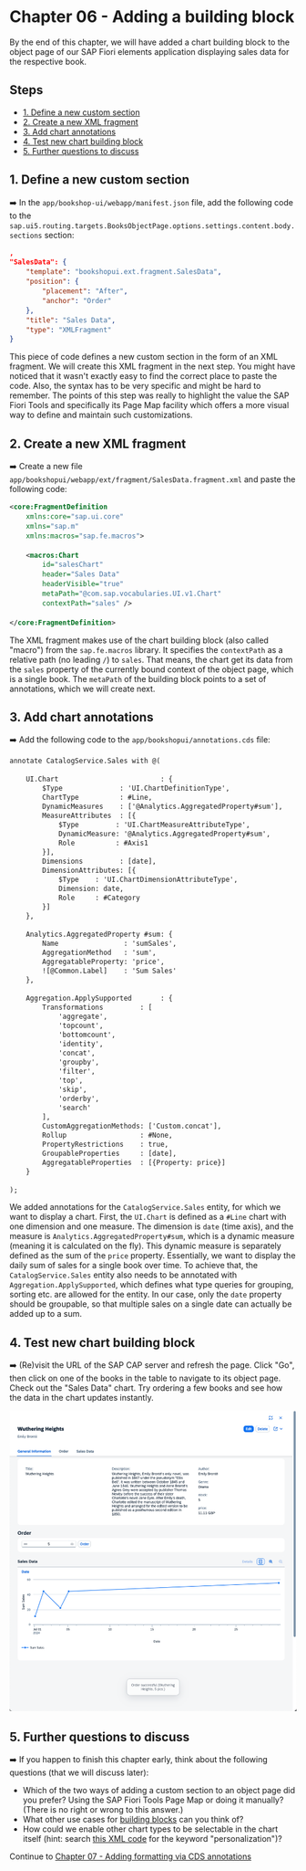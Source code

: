 # Chapter 06 - Adding a building block

By the end of this chapter, we will have added a chart building block to the object page of our SAP Fiori elements application displaying sales data for the respective book.

## Steps

- [1. Define a new custom section](#1-define-a-new-custom-section)<br>
- [2. Create a new XML fragment](#2-create-a-new-xml-fragment)<br>
- [3. Add chart annotations](#3-add-chart-annotations)<br>
- [4. Test new chart building block](#4-test-new-chart-building-block)<br>
- [5. Further questions to discuss](#5-further-questions-to-discuss)<br>

## 1. Define a new custom section

➡️ In the `app/bookshop-ui/webapp/manifest.json` file, add the following code to the `sap.ui5.routing.targets.BooksObjectPage.options.settings.content.body.sections` section:

```json
,
"SalesData": {
    "template": "bookshopui.ext.fragment.SalesData",
	"position": {
		"placement": "After",
		"anchor": "Order"
	},
	"title": "Sales Data",
	"type": "XMLFragment"
}
```

This piece of code defines a new custom section in the form of an XML fragment. We will create this XML fragment in the next step. You might have noticed that it wasn't exactly easy to find the correct place to paste the code. Also, the syntax has to be very specific and might be hard to remember. The points of this step was really to highlight the value the SAP Fiori Tools and specifically its Page Map facility which offers a more visual way to define and maintain such customizations.

## 2. Create a new XML fragment

➡️ Create a new file `app/bookshopui/webapp/ext/fragment/SalesData.fragment.xml` and paste the following code:

```xml
<core:FragmentDefinition
	xmlns:core="sap.ui.core"
	xmlns="sap.m"
	xmlns:macros="sap.fe.macros">

	<macros:Chart
		id="salesChart"
		header="Sales Data"
		headerVisible="true"
		metaPath="@com.sap.vocabularies.UI.v1.Chart"
		contextPath="sales" />

</core:FragmentDefinition>
```

The XML fragment makes use of the chart building block (also called "macro") from the `sap.fe.macros` library. It specifies the `contextPath` as a relative path (no leading `/`) to `sales`. That means, the chart get its data from the `sales` property of the currently bound context of the object page, which is a single book. The `metaPath` of the building block points to a set of annotations, which we will create next. 

## 3. Add chart annotations

➡️ Add the following code to the `app/bookshopui/annotations.cds` file:

```cds
annotate CatalogService.Sales with @(

    UI.Chart                         : {
        $Type              : 'UI.ChartDefinitionType',
        ChartType          : #Line,
        DynamicMeasures    : ['@Analytics.AggregatedProperty#sum'],
        MeasureAttributes  : [{
            $Type         : 'UI.ChartMeasureAttributeType',
            DynamicMeasure: '@Analytics.AggregatedProperty#sum',
            Role          : #Axis1
        }],
        Dimensions         : [date],
        DimensionAttributes: [{
            $Type    : 'UI.ChartDimensionAttributeType',
            Dimension: date,
            Role     : #Category
        }]
    },

    Analytics.AggregatedProperty #sum: {
        Name                : 'sumSales',
        AggregationMethod   : 'sum',
        AggregatableProperty: 'price',
        ![@Common.Label]    : 'Sum Sales'
    },

    Aggregation.ApplySupported       : {
        Transformations         : [
            'aggregate',
            'topcount',
            'bottomcount',
            'identity',
            'concat',
            'groupby',
            'filter',
            'top',
            'skip',
            'orderby',
            'search'
        ],
        CustomAggregationMethods: ['Custom.concat'],
        Rollup                  : #None,
        PropertyRestrictions    : true,
        GroupableProperties     : [date],
        AggregatableProperties  : [{Property: price}]
    }

);
```

We added annotations for the `CatalogService.Sales` entity, for which we want to display a chart. First, the `UI.Chart` is defined as a `#Line` chart with one dimension and one measure. The dimension is `date` (time axis), and the measure is `Analytics.AggregatedProperty#sum`, which is a dynamic measure (meaning it is calculated on the fly). This dynamic measure is separately defined as the sum of the `price` property. Essentially, we want to display the daily sum of sales for a single book over time. To achieve that, the `CatalogService.Sales` entity also needs to be annotated with `Aggregation.ApplySupported`, which defines what type queries for grouping, sorting etc. are allowed for the entity. In our case, only the `date` property should be groupable, so that multiple sales on a single date can actually be added up to a sum.

## 4. Test new chart building block

➡️ (Re)visit the URL of the SAP CAP server and refresh the page. Click "Go", then click on one of the books in the table to navigate to its object page. Check out the "Sales Data" chart. Try ordering a few books and see how the data in the chart updates instantly.

![chart](chart.png)

## 5. Further questions to discuss

➡️ If you happen to finish this chapter early, think about the following questions (that we will discuss later):

- Which of the two ways of adding a custom section to an object page did you prefer? Using the SAP Fiori Tools Page Map or doing it manually? (There is no right or wrong to this answer.)
- What other use cases for [building blocks](https://sapui5.hana.ondemand.com/test-resources/sap/fe/core/fpmExplorer/index.html#/buildingBlocks/buildingBlockOverview) can you think of?
- How could we enable other chart types to be selectable in the chart itself (hint: search [this XML code](https://sapui5.hana.ondemand.com/test-resources/sap/fe/core/fpmExplorer/index.html#/buildingBlocks/chart/chartDefault) for the keyword "personalization")?

Continue to [Chapter 07 - Adding formatting via CDS annotations](/chapters/07-formatting-via-cds-annotations/)

